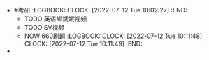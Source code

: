- #考研
  :LOGBOOK:
  CLOCK: [2022-07-12 Tue 10:02:27]
  :END:
	- TODO 英语颉斌斌视频
	- TODO SV视频
	- NOW 660刷题
	  :LOGBOOK:
	  CLOCK: [2022-07-12 Tue 10:11:48]
	  CLOCK: [2022-07-12 Tue 10:11:49]
	  :END:
-